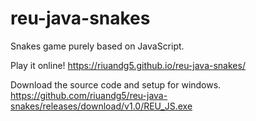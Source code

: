 # reu-java-snakes
Snakes game purely based on JavaScript.

Play it online!
https://riuandg5.github.io/reu-java-snakes/

Download the source code and setup for windows.
https://github.com/riuandg5/reu-java-snakes/releases/download/v1.0/REU_JS.exe
